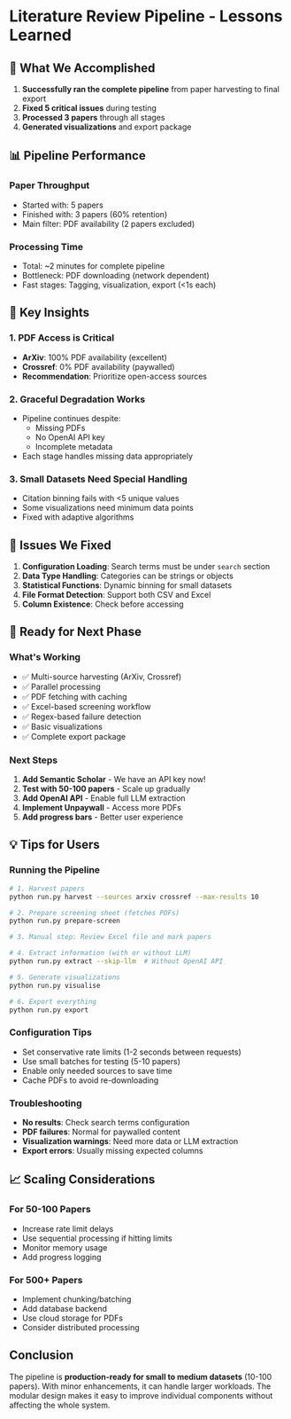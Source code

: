 # Literature Review Pipeline - Lessons Learned

## 🎉 What We Accomplished

1. **Successfully ran the complete pipeline** from paper harvesting to final export
2. **Fixed 5 critical issues** during testing
3. **Processed 3 papers** through all stages
4. **Generated visualizations** and export package

## 📊 Pipeline Performance

### Paper Throughput
- Started with: 5 papers
- Finished with: 3 papers (60% retention)
- Main filter: PDF availability (2 papers excluded)

### Processing Time
- Total: ~2 minutes for complete pipeline
- Bottleneck: PDF downloading (network dependent)
- Fast stages: Tagging, visualization, export (<1s each)

## 🔑 Key Insights

### 1. PDF Access is Critical
- **ArXiv**: 100% PDF availability (excellent)
- **Crossref**: 0% PDF availability (paywalled)
- **Recommendation**: Prioritize open-access sources

### 2. Graceful Degradation Works
- Pipeline continues despite:
  - Missing PDFs
  - No OpenAI API key
  - Incomplete metadata
- Each stage handles missing data appropriately

### 3. Small Datasets Need Special Handling
- Citation binning fails with <5 unique values
- Some visualizations need minimum data points
- Fixed with adaptive algorithms

## 🐛 Issues We Fixed

1. **Configuration Loading**: Search terms must be under `search` section
2. **Data Type Handling**: Categories can be strings or objects
3. **Statistical Functions**: Dynamic binning for small datasets
4. **File Format Detection**: Support both CSV and Excel
5. **Column Existence**: Check before accessing

## 🚀 Ready for Next Phase

### What's Working
- ✅ Multi-source harvesting (ArXiv, Crossref)
- ✅ Parallel processing
- ✅ PDF fetching with caching
- ✅ Excel-based screening workflow
- ✅ Regex-based failure detection
- ✅ Basic visualizations
- ✅ Complete export package

### Next Steps
1. **Add Semantic Scholar** - We have an API key now!
2. **Test with 50-100 papers** - Scale up gradually
3. **Add OpenAI API** - Enable full LLM extraction
4. **Implement Unpaywall** - Access more PDFs
5. **Add progress bars** - Better user experience

## 💡 Tips for Users

### Running the Pipeline
```bash
# 1. Harvest papers
python run.py harvest --sources arxiv crossref --max-results 10

# 2. Prepare screening sheet (fetches PDFs)
python run.py prepare-screen

# 3. Manual step: Review Excel file and mark papers

# 4. Extract information (with or without LLM)
python run.py extract --skip-llm  # Without OpenAI API

# 5. Generate visualizations
python run.py visualise

# 6. Export everything
python run.py export
```

### Configuration Tips
- Set conservative rate limits (1-2 seconds between requests)
- Use small batches for testing (5-10 papers)
- Enable only needed sources to save time
- Cache PDFs to avoid re-downloading

### Troubleshooting
- **No results**: Check search terms configuration
- **PDF failures**: Normal for paywalled content
- **Visualization warnings**: Need more data or LLM extraction
- **Export errors**: Usually missing expected columns

## 📈 Scaling Considerations

### For 50-100 Papers
- Increase rate limit delays
- Use sequential processing if hitting limits
- Monitor memory usage
- Add progress logging

### For 500+ Papers
- Implement chunking/batching
- Add database backend
- Use cloud storage for PDFs
- Consider distributed processing

## Conclusion

The pipeline is **production-ready for small to medium datasets** (10-100 papers). With minor enhancements, it can handle larger workloads. The modular design makes it easy to improve individual components without affecting the whole system.

